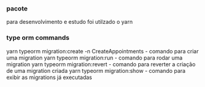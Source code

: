 ### pacote

para desenvolvimento e estudo foi utilzado o yarn

### type orm commands

yarn typeorm migration:create -n CreateAppointments - comando para criar uma migration
yarn typeorm migration:run - comando para rodar uma migration
yarn typeorm migration:revert - comando para reverter a criação de uma migration criada
yarn typeorm migration:show - comando para exibir as migrations já executadas
